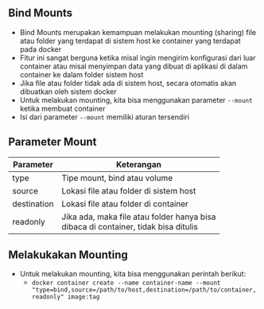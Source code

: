 ## Bind Mounts

- Bind Mounts merupakan kemampuan melakukan mounting (sharing) file atau folder yang terdapat di sistem host ke container yang terdapat pada docker 
- Fitur ini sangat berguna ketika misal ingin mengirim konfigurasi dari luar container atau misal menyimpan data yang dibuat di aplikasi di dalam container ke dalam folder sistem host
- Jika file atau folder tidak ada di sistem host, secara otomatis akan dibuatkan oleh sistem docker 
- Untuk melakukan mounting, kita bisa menggunakan parameter `--mount` ketika membuat container
- Isi dari parameter `--mount` memiliki aturan tersendiri

## Parameter Mount

| Parameter   | Keterangan                                                                              |
|-------------|-----------------------------------------------------------------------------------------|
| type        | Tipe mount, bind atau volume                                                            |
| source      | Lokasi file atau folder di sistem host                                                  |
| destination | Lokasi file atau folder di container                                                    |
| readonly    | Jika ada, maka file atau folder hanya bisa <br/>dibaca di container, tidak bisa ditulis |

## Melakukakan Mounting

- Untuk melakukan mounting, kita bisa menggunakan perintah berikut:
    - `docker container create --name container-name --mount "type=bind,source=/path/to/host,destination=/path/to/container,readonly" image:tag`